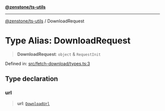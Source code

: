[**@zenstone/ts-utils**](../README.md)

***

[@zenstone/ts-utils](../globals.md) / DownloadRequest

# Type Alias: DownloadRequest

> **DownloadRequest**: `object` & `RequestInit`

Defined in: [src/fetch-download/types.ts:3](https://github.com/janpoem/ts-utils/blob/dd074ed257fa79d98e072518ca260e5de071ed30/src/fetch-download/types.ts#L3)

## Type declaration

### url

> **url**: [`DownloadUrl`](DownloadUrl.md)
